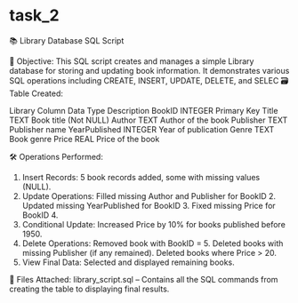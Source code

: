 # task_2
📚 Library Database SQL Script

📌 Objective:
This SQL script creates and manages a simple Library database for storing and updating book information. It demonstrates various SQL operations including CREATE, INSERT, UPDATE, DELETE, and SELEC
🗃 Table Created:

Library
Column	Data Type	Description
BookID	INTEGER	Primary Key
Title	TEXT	Book title (Not NULL)
Author	TEXT	Author of the book
Publisher	TEXT	Publisher name
YearPublished	INTEGER	Year of publication
Genre	TEXT	Book genre
Price	REAL	Price of the book

🛠 Operations Performed:
1. Insert Records: 5 book records added, some with missing values (NULL).
2. Update Operations:
Filled missing Author and Publisher for BookID 2.
Updated missing YearPublished for BookID 3.
Fixed missing Price for BookID 4.
3. Conditional Update:
Increased Price by 10% for books published before 1950.
4. Delete Operations:
Removed book with BookID = 5.
Deleted books with missing Publisher (if any remained).
Deleted books where Price > 20.
5. View Final Data:
Selected and displayed remaining books.

📎 Files Attached:
library_script.sql – Contains all the SQL commands from creating the table to displaying final results.
